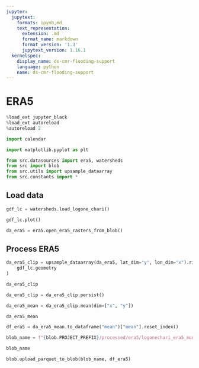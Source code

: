 ```yaml
---
jupyter:
  jupytext:
    formats: ipynb,md
    text_representation:
      extension: .md
      format_name: markdown
      format_version: '1.3'
      jupytext_version: 1.16.1
  kernelspec:
    display_name: ds-cmr-flooding-support
    language: python
    name: ds-cmr-flooding-support
---
```


# ERA5

```python
%load_ext jupyter_black
%load_ext autoreload
%autoreload 2
```

```python
import calendar

import matplotlib.pyplot as plt

from src.datasources import era5, watersheds
from src import blob
from src.utils import upsample_dataarray
from src.constants import *
```

## Load data

```python
gdf_lc = watersheds.load_logone_chari()
```

```python
gdf_lc.plot()
```

```python
da_era5 = era5.open_era5_rasters_from_blob()
```

## Process ERA5

```python
da_era5_clip = upsample_dataarray(da_era5, lat_dim="y", lon_dim="x").rio.clip(
    gdf_lc.geometry
)
```

```python
da_era5_clip
```

```python
da_era5_clip = da_era5_clip.persist()
```

```python
da_era5_mean = da_era5_clip.mean(dim=["x", "y"])
```

```python
da_era5_mean
```

```python
df_era5 = da_era5_mean.to_dataframe("mean")["mean"].reset_index()
```

```python
blob_name = f"{blob.PROJECT_PREFIX}/processed/era5/logonechari_era5_monthly_means.parquet"
```

```python
blob_name
```

```python
blob.upload_parquet_to_blob(blob_name, df_era5)
```

```python

```
